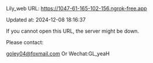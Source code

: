 Lily_web URL: https://1047-61-165-102-156.ngrok-free.app

Updated at: 2024-12-08 18:16:37

If you cannot open this URL, the server might be down.

Please contact: 

goley04@foxmail.com Or Wechat:GL_yeaH